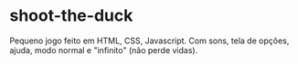 # shoot-the-duck
Pequeno jogo feito em HTML, CSS, Javascript. Com sons, tela de opções, ajuda, modo normal e "infinito" (não perde vidas).
